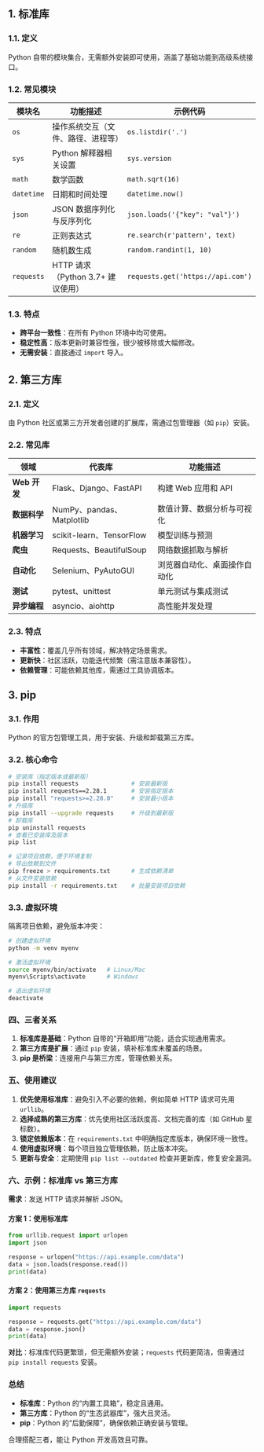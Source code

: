## 1. 标准库
### 1.1. 定义
Python 自带的模块集合，无需额外安装即可使用，涵盖了基础功能到高级系统接口。
### 1.2. 常见模块
| 模块名     | 功能描述                              | 示例代码                     |
|------------|---------------------------------------|------------------------------|
| `os`       | 操作系统交互（文件、路径、进程等）    | `os.listdir('.')`            |
| `sys`      | Python 解释器相关设置                 | `sys.version`                |
| `math`     | 数学函数                              | `math.sqrt(16)`              |
| `datetime` | 日期和时间处理                        | `datetime.now()`             |
| `json`     | JSON 数据序列化与反序列化             | `json.loads('{"key": "val"}')` |
| `re`       | 正则表达式                            | `re.search(r'pattern', text)` |
| `random`   | 随机数生成                            | `random.randint(1, 10)`      |
| `requests` | HTTP 请求（Python 3.7+ 建议使用）     | `requests.get('https://api.com')` |

### 1.3. 特点
- **跨平台一致性**：在所有 Python 环境中均可使用。
- **稳定性高**：版本更新时兼容性强，很少被移除或大幅修改。
- **无需安装**：直接通过 `import` 导入。

## 2. 第三方库
### 2.1. 定义
由 Python 社区或第三方开发者创建的扩展库，需通过包管理器（如 `pip`）安装。

### 2.2. 常见库
| 领域         | 代表库                     | 功能描述                              |
|--------------|----------------------------|---------------------------------------|
| **Web 开发** | Flask、Django、FastAPI     | 构建 Web 应用和 API                   |
| **数据科学** | NumPy、pandas、Matplotlib  | 数值计算、数据分析与可视化            |
| **机器学习** | scikit-learn、TensorFlow   | 模型训练与预测                        |
| **爬虫**     | Requests、BeautifulSoup    | 网络数据抓取与解析                    |
| **自动化**   | Selenium、PyAutoGUI        | 浏览器自动化、桌面操作自动化          |
| **测试**     | pytest、unittest           | 单元测试与集成测试                    |
| **异步编程** | asyncio、aiohttp           | 高性能并发处理                        |

### 2.3. 特点
- **丰富性**：覆盖几乎所有领域，解决特定场景需求。
- **更新快**：社区活跃，功能迭代频繁（需注意版本兼容性）。
- **依赖管理**：可能依赖其他库，需通过工具协调版本。


## 3. pip
### 3.1. 作用
Python 的官方包管理工具，用于安装、升级和卸载第三方库。

### 3.2. 核心命令
```bash
# 安装库（指定版本或最新版）
pip install requests               # 安装最新版
pip install requests==2.28.1       # 安装指定版本
pip install "requests>=2.28.0"     # 安装最小版本
# 升级库
pip install --upgrade requests     # 升级到最新版
# 卸载库
pip uninstall requests
# 查看已安装库及版本
pip list

# 记录项目依赖，便于环境复制
# 导出依赖到文件
pip freeze > requirements.txt      # 生成依赖清单
# 从文件安装依赖
pip install -r requirements.txt    # 批量安装项目依赖
```

### 3.3. 虚拟环境
隔离项目依赖，避免版本冲突：
```bash
# 创建虚拟环境
python -m venv myenv

# 激活虚拟环境
source myenv/bin/activate   # Linux/Mac
myenv\Scripts\activate      # Windows

# 退出虚拟环境
deactivate
```


### **四、三者关系**
1. **标准库是基础**：Python 自带的“开箱即用”功能，适合实现通用需求。
2. **第三方库是扩展**：通过 `pip` 安装，填补标准库未覆盖的场景。
3. **pip 是桥梁**：连接用户与第三方库，管理依赖关系。


### **五、使用建议**
1. **优先使用标准库**：避免引入不必要的依赖，例如简单 HTTP 请求可先用 `urllib`。
2. **选择成熟的第三方库**：优先使用社区活跃度高、文档完善的库（如 GitHub 星标数）。
3. **锁定依赖版本**：在 `requirements.txt` 中明确指定库版本，确保环境一致性。
4. **使用虚拟环境**：每个项目独立管理依赖，防止版本冲突。
5. **更新与安全**：定期使用 `pip list --outdated` 检查并更新库，修复安全漏洞。


### **六、示例：标准库 vs 第三方库**
**需求**：发送 HTTP 请求并解析 JSON。

#### 方案 1：使用标准库
```python
from urllib.request import urlopen
import json

response = urlopen("https://api.example.com/data")
data = json.loads(response.read())
print(data)
```

#### 方案 2：使用第三方库 `requests`
```python
import requests

response = requests.get("https://api.example.com/data")
data = response.json()
print(data)
```

**对比**：标准库代码更繁琐，但无需额外安装；`requests` 代码更简洁，但需通过 `pip install requests` 安装。


### **总结**
- **标准库**：Python 的“内置工具箱”，稳定且通用。
- **第三方库**：Python 的“生态武器库”，强大且灵活。
- **pip**：Python 的“后勤保障”，确保依赖正确安装与管理。

合理搭配三者，能让 Python 开发高效且可靠。